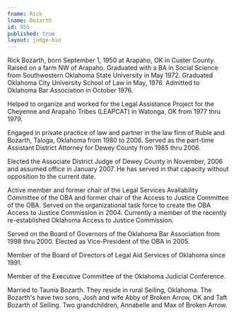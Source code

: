 ```yaml
---
fname: Rick
lname: Bozarth
id: 955
published: true
layout: judge-bio
---
```

Rick Bozarth, born September 1, 1950 at Arapaho, OK in Custer County.
Raised on a farm NW of Arapaho. Graduated with a BA in Social Science
from Southwestern Oklahoma State University in May 1972. Graduated
Oklahoma City University School of Law in May, 1976. Admitted to
Oklahoma Bar Association in October 1976.

Helped to organize and worked for the Legal Assistance Project for the
Cheyenne and Arapaho Tribes (LEAPCAT) in Watonga, OK from 1977 thru
1979.

Engaged in private practice of law and partner in the law firm of Ruble
and Bozarth, Taloga, Oklahoma from 1980 to 2006. Served as the part-time
Assistant District Attorney for Dewey County from 1985 thru 2006.

Elected the Associate District Judge of Dewey County in November, 2006
and assumed office in January 2007. He has served in that capacity
without opposition to the current date.

Active member and former chair of the Legal Services Availability
Committee of the OBA and former chair of the Access to Justice Committee
of the OBA. Served on the organizational task force to create the OBA
Access to Justice Commission in 2004. Currently a member of the recently
re-established Oklahoma Access to Justice Commission.

Served on the Board of Governors of the Oklahoma Bar Association from
1998 thru 2000. Elected as Vice-President of the OBA in 2005.

Member of the Board of Directors of Legal Aid Services of Oklahoma since
1991.

Member of the Executive Committee of the Oklahoma Judicial Conference.

Married to Taunia Bozarth. They reside in rural Seiling, Oklahoma. The
Bozarth's have two sons, Josh and wife Abby of Broken Arrow, OK and Taft
Bozarth of Seiling. Two grandchildren, Annabelle and Max of Broken
Arrow.
